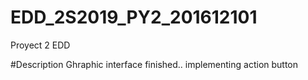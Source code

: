 # EDD_2S2019_PY2_201612101
Proyect 2 EDD

#Description
Ghraphic interface finished..
implementing action button
